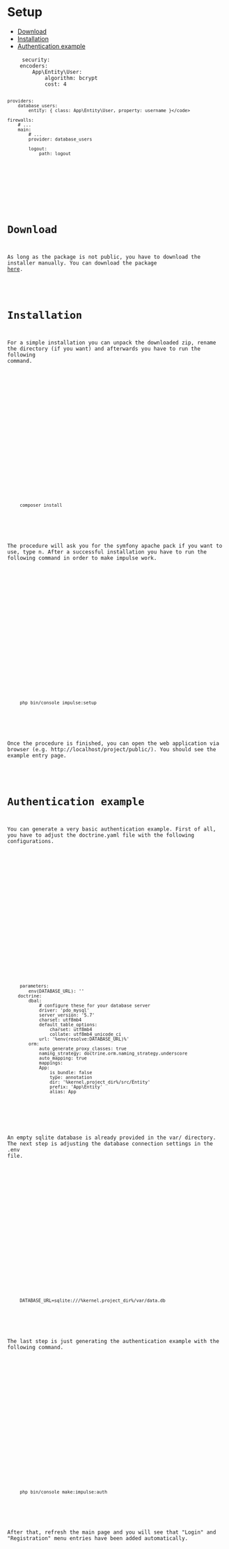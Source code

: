 <h1 class="doc-title">Setup</h1>

- [Download](#download)
- [Installation](#Installation)
- [Authentication example](#authentication-example)

<div>
  <div class="code-header">
    <div class="container-fluid">
        <div class="row">
          <div class="button red"></div>
          	<div class="button yellow"></div>
          	<div class="button green"></div>
        </div>
    </div>
  </div>
  <pre class="code-white imp-code line-numbers language-yaml">
	<code class="language-yaml">security:
    encoders:
        App\Entity\User:
            algorithm: bcrypt
            cost: 4
            
    providers:
        database_users:
            entity: { class: App\Entity\User, property: username }</code>
            
    firewalls:
        # ...
        main:
            # ...
            provider: database_users

            logout:
                path: logout
  </pre>
</div>

<a name="download"></a>
# Download

As long as the package is not public, you have to download the installer manually. You can download the package <a href="downloads/installer.zip" target="_blank">here</a>.

<a name="installation"></a>
# Installation

For a simple installation you can unpack the downloaded zip, rename the directory (if you want) and afterwards you have to run the following command.

<div>
  <div class="code-header">
    <div class="container-fluid">
        <div class="row">
          <div class="button red"></div>
          	<div class="button yellow"></div>
          	<div class="button green"></div>
        </div>
    </div>
  </div>
  <pre class="code-white imp-code line-numbers language-shell">
	<code class="language-bash">composer install</code>
  </pre>
</div>

The procedure will ask you for the symfony apache pack if you want to use, type n. After a successful installation you have to run the following command in order to make impulse work.

<div>
  <div class="code-header">
    <div class="container-fluid">
        <div class="row">
            <div class="button red"></div>
          	<div class="button yellow"></div>
          	<div class="button green"></div>
        </div>
    </div>
  </div>
  <pre class="code-white imp-code line-numbers language-shell">
	<code class="language-bash">php bin/console impulse:setup</code>
  </pre>
</div>


Once the procedure is finished, you can open the web application via browser (e.g. http://localhost/project/public/). You should see the example entry page.

<a name="authentication-example"></a>
# Authentication example

You can generate a very basic authentication example. First of all, you have to adjust the doctrine.yaml file with the following configurations.

<div>
  <div class="code-header">
    <div class="container-fluid">
        <div class="row">
            <div class="button red"></div>
          	<div class="button yellow"></div>
          	<div class="button green"></div>
        </div>
    </div>
  </div>
  <pre class="code-white imp-code line-numbers language-yaml">
	<code class="language-yaml">parameters:
		env(DATABASE_URL): ''
    doctrine:
		dbal:
			# configure these for your database server
			driver: 'pdo_mysql'
			server_version: '5.7'
			charset: utf8mb4
            default_table_options:
				charset: utf8mb4
				collate: utf8mb4_unicode_ci
			url: '%env(resolve:DATABASE_URL)%'
		orm:
			auto_generate_proxy_classes: true
			naming_strategy: doctrine.orm.naming_strategy.underscore
			auto_mapping: true
			mappings:
			App:
				is_bundle: false
				type: annotation
				dir: '%kernel.project_dir%/src/Entity'
				prefix: 'App\Entity'
				alias: App
</code>
	</pre>
</div>

An empty sqlite database is already provided in the var/ directory. The next step is adjusting the database connection settings in the .env file.

<div>
  <div class="code-header">
    <div class="container-fluid">
        <div class="row">
            <div class="button red"></div>
          	<div class="button yellow"></div>
          	<div class="button green"></div>
        </div>
    </div>
  </div>
  <pre class="code-white imp-code line-numbers language-shell">
	<code class="language-bash">DATABASE_URL=sqlite:///%kernel.project_dir%/var/data.db</code>
  </pre>
</div>

The last step is just generating the authentication example with the following command.

<div>
  <div class="code-header">
    <div class="container-fluid">
        <div class="row">
            <div class="button red"></div>
          	<div class="button yellow"></div>
          	<div class="button green"></div>
        </div>
    </div>
  </div>
  <pre class="code-white imp-code line-numbers language-shell">
	<code class="language-bash">php bin/console make:impulse:auth</code>
  </pre>
</div>

After that, refresh the main page and you will see that "Login" and "Registration" menu entries have been added automatically.
